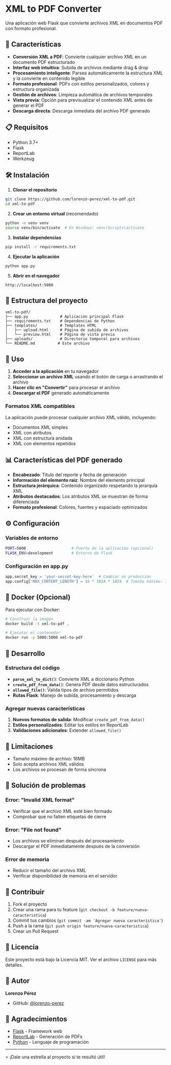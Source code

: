 # XML to PDF Converter

Una aplicación web Flask que convierte archivos XML en documentos PDF con formato profesional.

## 🚀 Características

- **Conversión XML a PDF**: Convierte cualquier archivo XML en un documento PDF estructurado
- **Interfaz web intuitiva**: Subida de archivos mediante drag & drop
- **Procesamiento inteligente**: Parsea automáticamente la estructura XML y la convierte en contenido legible
- **Formato profesional**: PDFs con estilos personalizados, colores y estructura organizada
- **Gestión de archivos**: Limpieza automática de archivos temporales
- **Vista previa**: Opción para previsualizar el contenido XML antes de generar el PDF
- **Descarga directa**: Descarga inmediata del archivo PDF generado

## 📋 Requisitos

- Python 3.7+
- Flask
- ReportLab
- Werkzeug

## 🛠️ Instalación

1. **Clonar el repositorio**
```bash
git clone https://github.com/lorenzo-perez/xml-to-pdf.git
cd xml-to-pdf
```

2. **Crear un entorno virtual** (recomendado)
```bash
python -m venv venv
source venv/bin/activate  # En Windows: venv\Scripts\activate
```

3. **Instalar dependencias**
```bash
pip install -r requirements.txt
```

4. **Ejecutar la aplicación**
```bash
python app.py
```

5. **Abrir en el navegador**
```
http://localhost:5000
```

## 📁 Estructura del proyecto

```
xml-to-pdf/
├── app.py              # Aplicación principal Flask
├── requirements.txt    # Dependencias de Python
├── templates/          # Templates HTML
│   ├── upload.html     # Página de subida de archivos
│   └── preview.html    # Página de vista previa
├── uploads/            # Directorio temporal para archivos
└── README.md          # Este archivo
```

## 🎯 Uso

1. **Acceder a la aplicación** en tu navegador
2. **Seleccionar un archivo XML** usando el botón de carga o arrastrando el archivo
3. **Hacer clic en "Convertir"** para procesar el archivo
4. **Descargar el PDF** generado automáticamente

### Formatos XML compatibles

La aplicación puede procesar cualquier archivo XML válido, incluyendo:
- Documentos XML simples
- XML con atributos
- XML con estructura anidada
- XML con elementos repetidos

## 📊 Características del PDF generado

- **Encabezado**: Título del reporte y fecha de generación
- **Información del elemento raíz**: Nombre del elemento principal
- **Estructura jerárquica**: Contenido organizado respetando la jerarquía XML
- **Atributos destacados**: Los atributos XML se muestran de forma diferenciada
- **Formato profesional**: Colores, fuentes y espaciado optimizados

## ⚙️ Configuración

### Variables de entorno

```bash
PORT=5000                    # Puerto de la aplicación (opcional)
FLASK_ENV=development        # Entorno de Flask
```

### Configuración en app.py

```python
app.secret_key = 'your-secret-key-here'  # Cambiar en producción
app.config['MAX_CONTENT_LENGTH'] = 16 * 1024 * 1024  # Tamaño máximo: 16MB
```

## 🐳 Docker (Opcional)

Para ejecutar con Docker:

```bash
# Construir la imagen
docker build -t xml-to-pdf .

# Ejecutar el contenedor
docker run -p 5000:5000 xml-to-pdf
```

## 🔧 Desarrollo

### Estructura del código

- **`parse_xml_to_dict()`**: Convierte XML a diccionario Python
- **`create_pdf_from_data()`**: Genera PDF desde datos estructurados
- **`allowed_file()`**: Valida tipos de archivo permitidos
- **Rutas Flask**: Manejo de subida, procesamiento y descarga

### Agregar nuevas características

1. **Nuevos formatos de salida**: Modificar `create_pdf_from_data()`
2. **Estilos personalizados**: Editar los estilos en ReportLab
3. **Validaciones adicionales**: Extender `allowed_file()`

## 🚨 Limitaciones

- Tamaño máximo de archivo: 16MB
- Solo acepta archivos XML válidos
- Los archivos se procesan de forma síncrona

## 🐛 Solución de problemas

### Error: "Invalid XML format"
- Verificar que el archivo XML esté bien formado
- Comprobar que no falten etiquetas de cierre

### Error: "File not found"
- Los archivos se eliminan después del procesamiento
- Descargar el PDF inmediatamente después de la conversión

### Error de memoria
- Reducir el tamaño del archivo XML
- Verificar disponibilidad de memoria en el servidor

## 🤝 Contribuir

1. Fork el proyecto
2. Crear una rama para tu feature (`git checkout -b feature/nueva-caracteristica`)
3. Commit tus cambios (`git commit -am 'Agregar nueva característica'`)
4. Push a la rama (`git push origin feature/nueva-caracteristica`)
5. Crear un Pull Request

## 📄 Licencia

Este proyecto está bajo la Licencia MIT. Ver el archivo `LICENSE` para más detalles.

## 👤 Autor

**Lorenzo Pérez**
- GitHub: [@lorenzo-perez](https://github.com/lorenzo-perez)

## 🙏 Agradecimientos

- [Flask](https://flask.palletsprojects.com/) - Framework web
- [ReportLab](https://www.reportlab.com/) - Generación de PDFs
- [Python](https://python.org/) - Lenguaje de programación

---

⭐ ¡Dale una estrella al proyecto si te resultó útil!
